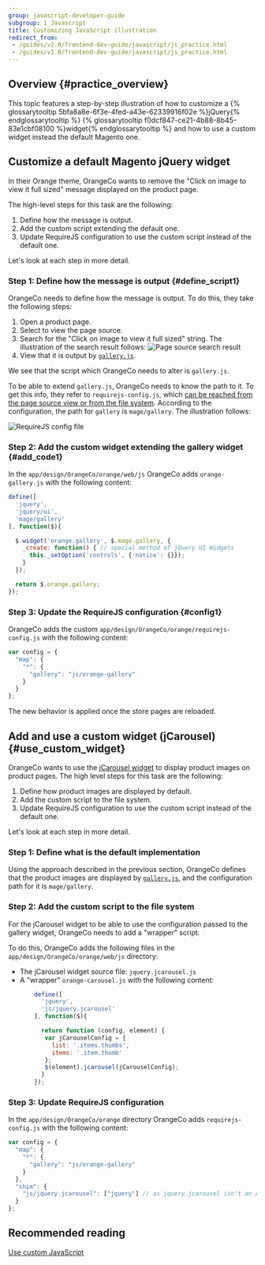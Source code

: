```yaml
---
group: javascript-developer-guide
subgroup: 1_Javascript
title: Customizing JavaScript illustration
redirect_from:
 - /guides/v2.0/frontend-dev-guide/javascript/js_practice.html
 - /guides/v1.0/frontend-dev-guide/javascript/js_practice.html
---
```


## Overview {#practice_overview}

This topic features a step-by-step illustration of how to customize a {% glossarytooltip 5bfa8a8e-6f3e-4fed-a43e-62339916f02e %}jQuery{% endglossarytooltip %} {% glossarytooltip f0dcf847-ce21-4b88-8b45-83e1cbf08100 %}widget{% endglossarytooltip %} and how to use a custom widget instead the default Magento one.

## Customize a default Magento jQuery widget

In their Orange theme, OrangeCo wants to remove the "Click on image to view it full sized" message displayed on the product page.

The high-level steps for this task are the following:

1. Define how the message is output.
2. Add the custom script extending the default one.
3. Update RequireJS configuration to use the custom script instead of the default one.

Let's look at each step in more detail.

### Step 1: Define how the message is output {#define_script1}

OrangeCo needs to define how the message is output. To do this, they take the following steps:

1.  Open a product page.
2.  Select to view the page source.
3.  Search for the "Click on image to view it full sized" string. The illustration of the search result follows: ![Page source search result]
4.  View that it is output by [`gallery.js`].

We see that the script which OrangeCo needs to alter is `gallery.js`.

To be able to extend `gallery.js`, OrangeCo needs to know the path to it. To get this info, they refer to `requirejs-config.js`, which [can be reached from the page source view or from the file system]. According to the configuration, the path for `gallery` is `mage/gallery`. The illustration follows:

![RequireJS config file]

### Step 2: Add the custom widget extending the gallery widget {#add_code1}

In the `app/design/OrangeCo/orange/web/js` OrangeCo adds `orange-gallery.js` with the following content:
```javascript
define([
  'jquery',
  'jquery/ui',
  'mage/gallery'
], function($){

  $.widget('orange.gallery', $.mage.gallery, {
    _create: function() { // special method of jQuery UI Widgets
      this._setOption('controls', {'notice': {}});
    }
  });

  return $.orange.gallery;
});
```

### Step 3: Update the RequireJS configuration {#config1}

OrangeCo adds the custom `app/design/OrangeCo/orange/requirejs-config.js` with the following content:
```javascript
var config = {
  "map": {
    "*": {
      "gallery": "js/orange-gallery"
    }
  }
};
```

The new behavior is applied once the store pages are reloaded.

## Add and use a custom widget (jCarousel) {#use_custom_widget}

OrangeCo wants to use the [jCarousel widget] to display product images on product pages. The high level steps for this task are the following:

1. Define how product images are displayed by default.
2. Add the custom script to the file system.
3. Update RequireJS configuration to use the custom script instead of the default one.

Let's look at each step in more detail.

### Step 1: Define what is the default implementation

Using the approach described in the previous section, OrangeCo defines that the product images are displayed by [`gallery.js`], and the configuration path for it is `mage/gallery`.

### Step 2: Add the custom script to the file system

For the jCarousel widget to be able to use the configuration passed to the gallery widget,
OrangeCo needs to add a "wrapper" script.

To do this, OrangeCo adds the following files in the `app/design/OrangeCo/orange/web/js` directory:

-   The jCarousel widget source file: `jquery.jcarousel.js`
-   A \"wrapper\" `orange-carousel.js` with the following content:
    ```javascript
        define([
          'jquery',
          'js/jquery.jcarousel'
        ], function($){

          return function (config, element) {
           var jCarouselConfig = {
             list: '.items.thumbs',
             items: '.item.thumb'
           };
           $(element).jcarousel(jCarouselConfig);
          }
        });
    ```

### Step 3: Update RequireJS configuration

In the `app/design/OrangeCo/orange` directory OrangeCo adds `requirejs-config.js` with the following content:

```javascript
var config = {
  "map": {
    "*": {
      "gallery": "js/orange-gallery"
    }
  },
  "shim": {
    "js/jquery.jcarousel": ["jquery"] // as jquery.jcarousel isn't an AMD module
  }
};
```

## Recommended reading ##
[Use custom JavaScript]


[Page source search result]: {{site.baseurl}}/common/images/fdg_js_pr1.png
[`gallery.js`]: {{site.mage2100url}}lib/web/mage/gallery/gallery.js
[can be reached from the page source view or from the file system]: {{page.baseurl}}/javascript-dev-guide/javascript/custom_js.html#config_file
[RequireJS config file]: {{site.baseurl}}/common/images/fdg_pr_2.png
[jCarousel widget]: http://sorgalla.com/jcarousel/
[`gallery.js`]: {{site.mage2100url}}lib/web/mage/gallery/gallery.js
[Use custom JavaScript]: {{page.baseurl}}/javascript-dev-guide/javascript/custom_js.html
